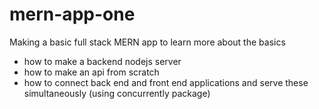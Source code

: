 # mern-app-one
Making a basic full stack MERN app to learn more about the basics
- how to make a backend nodejs server
- how to make an api from scratch
- how to connect back end and front end applications and serve these simultaneously (using concurrently package)
